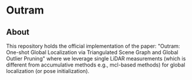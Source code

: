 # Outram

## About
This repository holds the official implementation of the paper: "Outram: One-shot Global Localization via Triangulated Scene Graph and Global Outlier Pruning" where we leverage single LiDAR measurements (which is different from accumulative methods e.g., mcl-based methods) for global localization (or pose initialization).

[](./static/openning.png)
